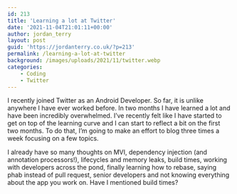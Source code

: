```yaml
---
id: 213
title: 'Learning a lot at Twitter'
date: '2021-11-04T21:01:11+00:00'
author: jordan_terry
layout: post
guid: 'https://jordanterry.co.uk/?p=213'
permalink: /learning-a-lot-at-twitter
background: /images/uploads/2021/11/twitter.webp
categories:
    - Coding
    - Twitter
---
```


I recently joined Twitter as an Android Developer. So far, it is unlike anywhere I have ever worked before. In two months I have learned a lot and have been incredibly overwhelmed. I’ve recently felt like I have started to get on top of the learning curve and I can start to reflect a bit on the first two months. To do that, I’m going to make an effort to blog three times a week focusing on a few topics.

I already have so many thoughts on MVI, dependency injection (and annotation processors!), lifecycles and memory leaks, build times, working with developers across the pond, finally learning how to rebase, saying phab instead of pull request, senior developers and not knowing everything about the app you work on. Have I mentioned build times?